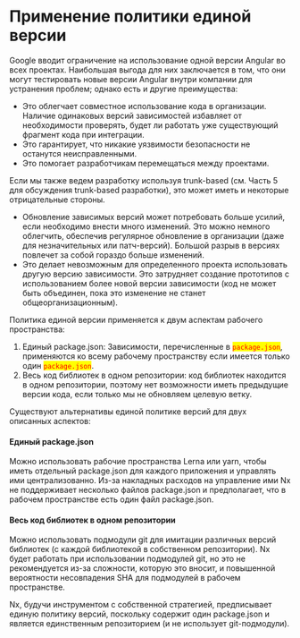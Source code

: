 # Применение политики единой версии

Google вводит ограничение на использование одной версии Angular во всех проектах. Наибольшая выгода для них заключается в том, что они могут тестировать новые версии Angular внутри компании для устранения проблем; однако есть и другие преимущества:

* Это облегчает совместное использование кода в организации. Наличие одинаковых версий зависимостей избавляет от необходимости проверять, будет ли работать уже существующий фрагмент кода при интеграции.
* Это гарантирует, что никакие уязвимости безопасности не останутся неисправленными.
* Это помогает разработчикам перемещаться между проектами.

Если мы также ведем разработку используя trunk-based (см. Часть 5 для обсуждения trunk-based разработки), это может иметь и некоторые отрицательные стороны.

* Обновление зависимых версий может потребовать больше усилий, если необходимо внести много изменений. Это можно немного облегчить, обеспечив регулярное обновление в организации (даже для незначительных или патч-версий). Большой разрыв в версиях повлечет за собой гораздо больше изменений.
* Это делает невозможным для определенного проекта использовать другую версию зависимости. Это затрудняет создание прототипов с использованием более новой версии зависимости (код не может быть объединен, пока это изменение не станет общеорганизационным).

Политика единой версии применяется к двум аспектам рабочего пространства:

1. Единый package.json: Зависимости, перечисленные в <mark style="color:red;">`package.json`</mark>, применяются ко всему рабочему пространству если имеется только один <mark style="color:red;">`package.json`</mark>.
2. Весь код библиотек в одном репозитории: код библиотек находится в одном репозитории, поэтому нет возможности иметь предыдущие версии кода, если только мы не обновляем целевую ветку.

Существуют альтернативы единой политике версий для двух описанных аспектов:

#### Единый package.json

Можно использовать рабочие пространства Lerna или yarn, чтобы иметь отдельный package.json для каждого приложения и управлять ими централизованно. Из-за накладных расходов на управление ими Nx не поддерживает несколько файлов package.json и предполагает, что в рабочем пространстве есть один файл package.json.

#### Весь код библиотек в одном репозитории

Можно использовать подмодули git для имитации различных версий библиотек (с каждой библиотекой в собственном репозитории). Nx будет работать при использовании подмодулей git, но это не рекомендуется из-за сложности, которую это вносит, и повышенной вероятности несовпадения SHA для подмодулей в рабочем пространстве.

Nx, будучи инструментом с собственной стратегией, предписывает единую политику версий, поскольку содержит один package.json и является единственным репозиторием (и не использует git-подмодули).
